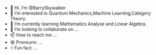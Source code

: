 - 👋 Hi, I’m @BarrySkywalker
- 👀 I’m interested in Quantum Mechanics,Machine Learning,Category Theory.
- 🌱 I’m currently learning Mathematics Analyse and Linear Algebra.
- 💞️ I’m looking to collaborate on ...
- 📫 How to reach me ...
- 😄 Pronouns: ...
- ⚡ Fun fact: ...

<!---
BarrySkywalker/BarrySkywalker is a ✨ special ✨ repository because its `README.md` (this file) appears on your GitHub profile.
You can click the Preview link to take a look at your changes.
--->
